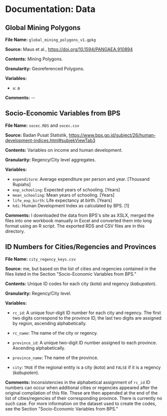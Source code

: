 # Documentation: Data


## Global Mining Polygons

 **File Name:** `global_mining_polygons_v1.gpkg`
 
 **Source:** Maus et al., <https://doi.org/10.1594/PANGAEA.910894>
 
 **Contents:** Mining Polygons.
 
 **Granularity:** Georeferenced Polygons.
 
 **Variables:**
 
 * `a`: a
 
**Comments:** --



## Socio-Economic Variables from BPS

 **File Name:** `socec.RDS` and `socec.csv`
 
 **Source:** Badan Pusat Statistik, <https://www.bps.go.id/subject/26/human-development-indices.html#subjekViewTab3>
 
 **Contents:** Variables on income and human development.
 
 **Granularity:** Regency/City level aggregates.
 
 **Variables:**
 
 * `expenditure`: Average expenditure per person and year. [Thousand Rupiahs]
 * `exp_schooling`: Expected years of schooling. [Years]
 * `mean_schooling`: Mean years of schooling. [Years]
 * `life_exp_birth`: Life expectancy at birth. [Years]
 * `hdi`: Human Development Index as calculated by BPS. [1]
 
**Comments:** I downloaded the data from BPS's site as XSLX, merged the files into one workbook manually in Excel and converted them into long format using an R script. The exported RDS and CSV files are in this directory.


## ID Numbers for Cities/Regencies and Provinces

 **File Name:** `city_regency_keys.csv`
 
 **Source:** me, but based on the list of cities and regencies contained in the files listed in the Section "Socio-Economic Variables from BPS."
 
 **Contents:** Unique ID codes for each city (*kota*) and regency (*kabupaten*).
 
 **Granularity:** Regency/City level.
 
 **Variables:**
 
 * `rc_id`: A unique four-digit ID number for each city and regency. The first two digits correspond to the province ID, the last two digits are assigned by region, ascending alphabetically. 

 * `rc_name`: The name of the city or regency.

 * `province_id`: A unique two-digit ID number assigned to each province. Ascending alphabetically.

 * `province_name`: The name of the province.

 * `city`: `TRUE` if the regional entity is a city (*kota*) and `FALSE` if it is a regency (*kabupaten*). 
 
**Comments:** Inconsistencies in the alphabetical assignment of `rc_id` ID numbers can occur when additional cities or regencies appeared after the original compilation of this file. These are then appended at the end of the list of cities/regencies of their corresponding province. There is currently no such case. For more information on the dataset used to create the codes, see the Section "Socio-Economic Variables from BPS." 

